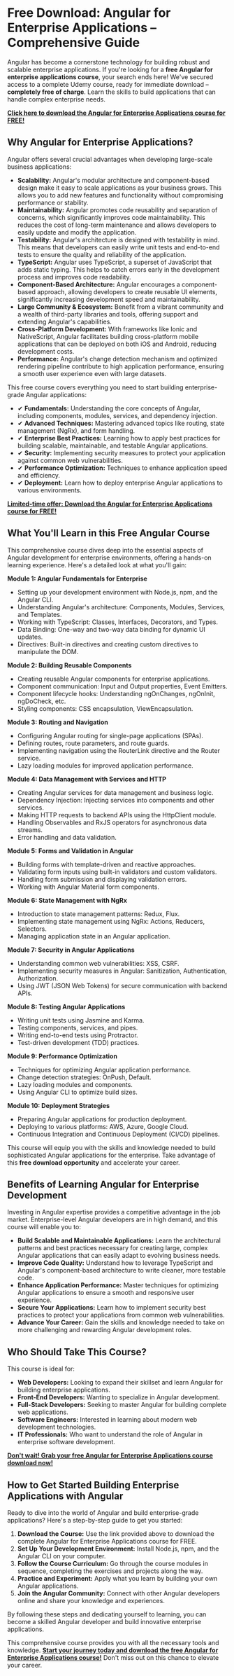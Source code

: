 # Free Download: Angular for Enterprise Applications – Comprehensive Guide

Angular has become a cornerstone technology for building robust and scalable enterprise applications. If you're looking for a **free Angular for enterprise applications course**, your search ends here! We've secured access to a complete Udemy course, ready for immediate download – **completely free of charge**. Learn the skills to build applications that can handle complex enterprise needs.

[**Click here to download the Angular for Enterprise Applications course for FREE!**](https://udemywork.com/angular-for-enterprise-applications)

## Why Angular for Enterprise Applications?

Angular offers several crucial advantages when developing large-scale business applications:

*   **Scalability:** Angular's modular architecture and component-based design make it easy to scale applications as your business grows. This allows you to add new features and functionality without compromising performance or stability.
*   **Maintainability:** Angular promotes code reusability and separation of concerns, which significantly improves code maintainability. This reduces the cost of long-term maintenance and allows developers to easily update and modify the application.
*   **Testability:** Angular's architecture is designed with testability in mind. This means that developers can easily write unit tests and end-to-end tests to ensure the quality and reliability of the application.
*   **TypeScript:** Angular uses TypeScript, a superset of JavaScript that adds static typing. This helps to catch errors early in the development process and improves code readability.
*   **Component-Based Architecture:** Angular encourages a component-based approach, allowing developers to create reusable UI elements, significantly increasing development speed and maintainability.
*   **Large Community & Ecosystem:** Benefit from a vibrant community and a wealth of third-party libraries and tools, offering support and extending Angular's capabilities.
*   **Cross-Platform Development:** With frameworks like Ionic and NativeScript, Angular facilitates building cross-platform mobile applications that can be deployed on both iOS and Android, reducing development costs.
*   **Performance:** Angular's change detection mechanism and optimized rendering pipeline contribute to high application performance, ensuring a smooth user experience even with large datasets.

This free course covers everything you need to start building enterprise-grade Angular applications:

*   ✔ **Fundamentals:** Understanding the core concepts of Angular, including components, modules, services, and dependency injection.
*   ✔ **Advanced Techniques:** Mastering advanced topics like routing, state management (NgRx), and form handling.
*   ✔ **Enterprise Best Practices:** Learning how to apply best practices for building scalable, maintainable, and testable Angular applications.
*   ✔ **Security:** Implementing security measures to protect your application against common web vulnerabilities.
*   ✔ **Performance Optimization:** Techniques to enhance application speed and efficiency.
*   ✔ **Deployment:** Learn how to deploy enterprise Angular applications to various environments.

[**Limited-time offer: Download the Angular for Enterprise Applications course for FREE!**](https://udemywork.com/angular-for-enterprise-applications)

## What You'll Learn in this Free Angular Course

This comprehensive course dives deep into the essential aspects of Angular development for enterprise environments, offering a hands-on learning experience. Here's a detailed look at what you'll gain:

**Module 1: Angular Fundamentals for Enterprise**

*   Setting up your development environment with Node.js, npm, and the Angular CLI.
*   Understanding Angular's architecture: Components, Modules, Services, and Templates.
*   Working with TypeScript: Classes, Interfaces, Decorators, and Types.
*   Data Binding: One-way and two-way data binding for dynamic UI updates.
*   Directives: Built-in directives and creating custom directives to manipulate the DOM.

**Module 2: Building Reusable Components**

*   Creating reusable Angular components for enterprise applications.
*   Component communication: Input and Output properties, Event Emitters.
*   Component lifecycle hooks: Understanding ngOnChanges, ngOnInit, ngDoCheck, etc.
*   Styling components: CSS encapsulation, ViewEncapsulation.

**Module 3: Routing and Navigation**

*   Configuring Angular routing for single-page applications (SPAs).
*   Defining routes, route parameters, and route guards.
*   Implementing navigation using the RouterLink directive and the Router service.
*   Lazy loading modules for improved application performance.

**Module 4: Data Management with Services and HTTP**

*   Creating Angular services for data management and business logic.
*   Dependency Injection: Injecting services into components and other services.
*   Making HTTP requests to backend APIs using the HttpClient module.
*   Handling Observables and RxJS operators for asynchronous data streams.
*   Error handling and data validation.

**Module 5: Forms and Validation in Angular**

*   Building forms with template-driven and reactive approaches.
*   Validating form inputs using built-in validators and custom validators.
*   Handling form submission and displaying validation errors.
*   Working with Angular Material form components.

**Module 6: State Management with NgRx**

*   Introduction to state management patterns: Redux, Flux.
*   Implementing state management using NgRx: Actions, Reducers, Selectors.
*   Managing application state in an Angular application.

**Module 7: Security in Angular Applications**

*   Understanding common web vulnerabilities: XSS, CSRF.
*   Implementing security measures in Angular: Sanitization, Authentication, Authorization.
*   Using JWT (JSON Web Tokens) for secure communication with backend APIs.

**Module 8: Testing Angular Applications**

*   Writing unit tests using Jasmine and Karma.
*   Testing components, services, and pipes.
*   Writing end-to-end tests using Protractor.
*   Test-driven development (TDD) practices.

**Module 9: Performance Optimization**

*   Techniques for optimizing Angular application performance.
*   Change detection strategies: OnPush, Default.
*   Lazy loading modules and components.
*   Using Angular CLI to optimize build sizes.

**Module 10: Deployment Strategies**

*   Preparing Angular applications for production deployment.
*   Deploying to various platforms: AWS, Azure, Google Cloud.
*   Continuous Integration and Continuous Deployment (CI/CD) pipelines.

This course will equip you with the skills and knowledge needed to build sophisticated Angular applications for the enterprise. Take advantage of this **free download opportunity** and accelerate your career.

## Benefits of Learning Angular for Enterprise Development

Investing in Angular expertise provides a competitive advantage in the job market. Enterprise-level Angular developers are in high demand, and this course will enable you to:

*   **Build Scalable and Maintainable Applications:** Learn the architectural patterns and best practices necessary for creating large, complex Angular applications that can easily adapt to evolving business needs.
*   **Improve Code Quality:** Understand how to leverage TypeScript and Angular's component-based architecture to write cleaner, more testable code.
*   **Enhance Application Performance:** Master techniques for optimizing Angular applications to ensure a smooth and responsive user experience.
*   **Secure Your Applications:** Learn how to implement security best practices to protect your applications from common web vulnerabilities.
*   **Advance Your Career:** Gain the skills and knowledge needed to take on more challenging and rewarding Angular development roles.

## Who Should Take This Course?

This course is ideal for:

*   **Web Developers:** Looking to expand their skillset and learn Angular for building enterprise applications.
*   **Front-End Developers:** Wanting to specialize in Angular development.
*   **Full-Stack Developers:** Seeking to master Angular for building complete web applications.
*   **Software Engineers:** Interested in learning about modern web development technologies.
*   **IT Professionals:** Who want to understand the role of Angular in enterprise software development.

[**Don't wait! Grab your free Angular for Enterprise Applications course download now!**](https://udemywork.com/angular-for-enterprise-applications)

## How to Get Started Building Enterprise Applications with Angular

Ready to dive into the world of Angular and build enterprise-grade applications? Here's a step-by-step guide to get you started:

1.  **Download the Course:** Use the link provided above to download the complete Angular for Enterprise Applications course for FREE.
2.  **Set Up Your Development Environment:** Install Node.js, npm, and the Angular CLI on your computer.
3.  **Follow the Course Curriculum:** Go through the course modules in sequence, completing the exercises and projects along the way.
4.  **Practice and Experiment:** Apply what you learn by building your own Angular applications.
5.  **Join the Angular Community:** Connect with other Angular developers online and share your knowledge and experiences.

By following these steps and dedicating yourself to learning, you can become a skilled Angular developer and build innovative enterprise applications.

This comprehensive course provides you with all the necessary tools and knowledge. **[Start your journey today and download the free Angular for Enterprise Applications course!](https://udemywork.com/angular-for-enterprise-applications)** Don't miss out on this chance to elevate your career.
